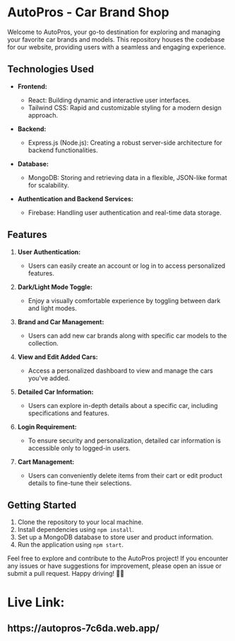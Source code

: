 # AutoPros - Car Brand Shop

Welcome to AutoPros, your go-to destination for exploring and managing your favorite car brands and models. This repository houses the codebase for our website, providing users with a seamless and engaging experience.

## Technologies Used

- **Frontend:**
  - React: Building dynamic and interactive user interfaces.
  - Tailwind CSS: Rapid and customizable styling for a modern design approach.

- **Backend:**
  - Express.js (Node.js): Creating a robust server-side architecture for backend functionalities.

- **Database:**
  - MongoDB: Storing and retrieving data in a flexible, JSON-like format for scalability.

- **Authentication and Backend Services:**
  - Firebase: Handling user authentication and real-time data storage.

## Features

1. **User Authentication:**
   - Users can easily create an account or log in to access personalized features.

2. **Dark/Light Mode Toggle:**
   - Enjoy a visually comfortable experience by toggling between dark and light modes.

3. **Brand and Car Management:**
   - Users can add new car brands along with specific car models to the collection.

4. **View and Edit Added Cars:**
   - Access a personalized dashboard to view and manage the cars you've added.

5. **Detailed Car Information:**
   - Users can explore in-depth details about a specific car, including specifications and features.

6. **Login Requirement:**
   - To ensure security and personalization, detailed car information is accessible only to logged-in users.

7. **Cart Management:**
   - Users can conveniently delete items from their cart or edit product details to fine-tune their selections.

## Getting Started

1. Clone the repository to your local machine.
2. Install dependencies using `npm install`.
3. Set up a MongoDB database to store user and product information.
4. Run the application using `npm start`.

Feel free to explore and contribute to the AutoPros project! If you encounter any issues or have suggestions for improvement, please open an issue or submit a pull request. Happy driving! 🚗✨

<h1>Live Link: </h1>
<h2>https://autopros-7c6da.web.app/</h2>



